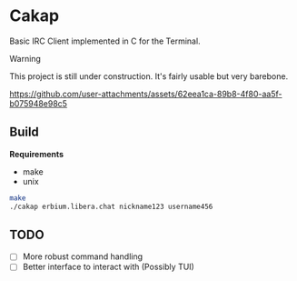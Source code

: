 # Cakap

Basic IRC Client implemented in C for the Terminal.

> [!WARNING]
> This project is still under construction. It's fairly usable but
> very barebone.


https://github.com/user-attachments/assets/62eea1ca-89b8-4f80-aa5f-b075948e98c5


## Build
**Requirements**
- make
- unix

```bash
make
./cakap erbium.libera.chat nickname123 username456
```

## TODO
- [ ] More robust command handling
- [ ] Better interface to interact with (Possibly TUI)
